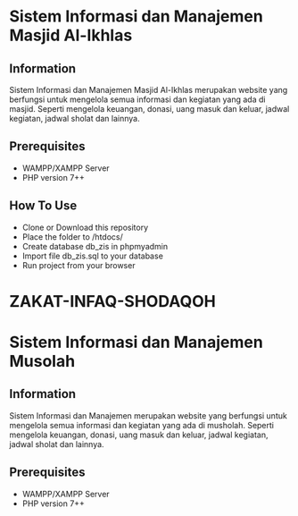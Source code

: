 # Sistem Informasi dan Manajemen Masjid Al-Ikhlas
## Information
Sistem Informasi dan Manajemen Masjid Al-Ikhlas merupakan website yang berfungsi untuk mengelola semua informasi dan kegiatan yang ada di masjid. Seperti mengelola keuangan, donasi, uang masuk dan keluar, jadwal kegiatan, jadwal sholat dan lainnya. 

## Prerequisites
* WAMPP/XAMPP Server
* PHP version 7++

## How To Use
* Clone or Download this repository
* Place the folder to /htdocs/
* Create database db_zis in phpmyadmin
* Import file db_zis.sql to your database
* Run project from your browser
# ZAKAT-INFAQ-SHODAQOH
# Sistem Informasi dan Manajemen Musolah
## Information
Sistem Informasi dan Manajemen  merupakan website yang berfungsi untuk mengelola semua informasi dan kegiatan yang ada di musholah. Seperti mengelola keuangan, donasi, uang masuk dan keluar, jadwal kegiatan, jadwal sholat dan lainnya. 

## Prerequisites
* WAMPP/XAMPP Server
* PHP version 7++
